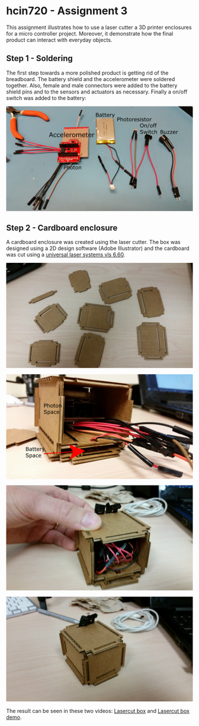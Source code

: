 # hcin720 - Assignment 3

This assignment illustrates how to use a laser cutter a 3D printer enclosures
for a micro controller project. Moreover, it demonstrate how the final product
  can interact with everyday objects.

## Step 1 - Soldering

The first step towards a more polished product is getting rid of the
breadboard. The battery shield and the accelerometer were soldered together.
Also, female and male connectors were added to the battery shield pins and to
the sensors and actuators as necessary. Finally a on/off switch was added to
the battery:

![Soldered parts](https://raw.githubusercontent.com/TiagoJustino/hcin720/master/ia3/01_parts.jpg)

## Step 2 - Cardboard enclosure

A cardboard enclosure was created using the laser cutter. The box was designed
using a 2D design software (Adobe Illustrator) and the cardboard was cut using
a [universal laser systems vls
6.60](http://www.engravingsys.com/flying-optics-laser/vls-platform-laser/vls-6-60-platform/). 

![Soldered parts](https://raw.githubusercontent.com/TiagoJustino/hcin720/master/ia3/02_lasercut_pieces.jpg)

![Soldered parts](https://raw.githubusercontent.com/TiagoJustino/hcin720/master/ia3/03_lasercut_box_with_slots.jpg)

![Soldered parts](https://raw.githubusercontent.com/TiagoJustino/hcin720/master/ia3/04_assembled_lasercut_box.jpg)

![Soldered parts](https://raw.githubusercontent.com/TiagoJustino/hcin720/master/ia3/05_close_lasercut_box.jpg)

The result can be seen in these two videos: [Lasercut
box](https://www.youtube.com/watch?v=6FM2jhhoWrU) and [Lasercut box
demo](https://www.youtube.com/watch?v=5v9mZn7W5Ps).
